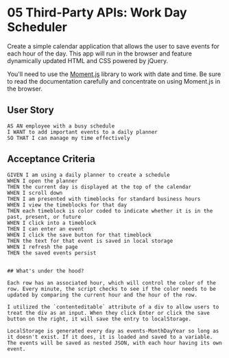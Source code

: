 # 05 Third-Party APIs: Work Day Scheduler

Create a simple calendar application that allows the user to save events for each hour of the day. This app will run in the browser and feature dynamically updated HTML and CSS powered by jQuery.

You'll need to use the [Moment.js](https://momentjs.com/) library to work with date and time. Be sure to read the documentation carefully and concentrate on using Moment.js in the browser.

## User Story

```
AS AN employee with a busy schedule
I WANT to add important events to a daily planner
SO THAT I can manage my time effectively
```

## Acceptance Criteria

```
GIVEN I am using a daily planner to create a schedule
WHEN I open the planner
THEN the current day is displayed at the top of the calendar
WHEN I scroll down
THEN I am presented with timeblocks for standard business hours
WHEN I view the timeblocks for that day
THEN each timeblock is color coded to indicate whether it is in the past, present, or future
WHEN I click into a timeblock
THEN I can enter an event
WHEN I click the save button for that timeblock
THEN the text for that event is saved in local storage
WHEN I refresh the page
THEN the saved events persist


## What's under the hood?

Each row has an associated hour, which will control the color of the row. Every minute, the script checks to see if the color needs to be updated by comparing the current hour and the hour of the row.

I utilized the `contenteditable` attribute of a div to allow users to treat the div as an input. When they click Enter or click the save button on the right, it will save the entry to localStorage.

LocalStorage is generated every day as events-MonthDayYear so long as it doesn't exist. If it does, it is loaded and saved to a variable. The events will be saved as nested JSON, with each hour having its own event.
